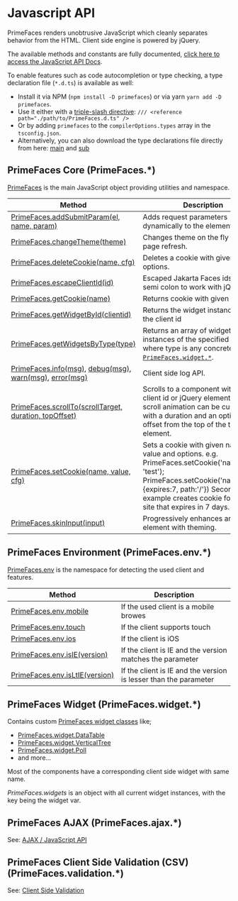 # Javascript API

PrimeFaces renders unobtrusive JavaScript which cleanly separates behavior from the HTML. Client side engine is powered
by jQuery.

The available methods and constants are fully documented,
[click here to access the JavaScript API Docs](../jsdocs/index.html).

To enable features such as code autocompletion or type checking, a type declaration file (`*.d.ts`) is available as
well:

* Install it via NPM (`npm install -D primefaces`) or via yarn `yarn add -D primefaces`.
* Use it either with a
  [triple-slash directive](https://www.typescriptlang.org/docs/handbook/triple-slash-directives.html#-reference-path-):
  `/// <reference path="./path/to/PrimeFaces.d.ts" />`
* Or by adding `primefaces` to the `compilerOptions.types` array in the `tsconfig.json`.
* Alternatively, you can also download the type declarations file directly from here:
  [main](../PrimeFaces.d.ts) and [sub](../PrimeFaces-module.d.ts)

## PrimeFaces Core (PrimeFaces.*)

[PrimeFaces](../jsdocs/modules/src_PrimeFaces.PrimeFaces.html) is the main JavaScript object providing utilities and namespace.

| Method | Description |
| --- | --- |
[PrimeFaces.addSubmitParam(el, name, param)](../jsdocs/modules/src_PrimeFaces.PrimeFaces.html#addSubmitParam) | Adds request parameters dynamically to the element.
[PrimeFaces.changeTheme(theme)](../jsdocs/modules/src_PrimeFaces.PrimeFaces.html#changeTheme) | Changes theme on the fly with no page refresh.
[PrimeFaces.deleteCookie(name, cfg)](../jsdocs/modules/src_PrimeFaces.PrimeFaces.html#deleteCookie) | Deletes a cookie with given and and options.
[PrimeFaces.escapeClientId(id)](../jsdocs/modules/src_PrimeFaces.PrimeFaces.html#escapeClientId) | Escaped Jakarta Faces ids with semi colon to work with jQuery.
[PrimeFaces.getCookie(name)](../jsdocs/modules/src_PrimeFaces.PrimeFaces.html#getCookie) | Returns cookie with given name.
[PrimeFaces.getWidgetById(clientid)](../jsdocs/modules/src_PrimeFaces.PrimeFaces.html#getWidgetById) | Returns the widget instance from the client id
[PrimeFaces.getWidgetsByType(type)](../jsdocs/modules/src_PrimeFaces.PrimeFaces.html#getWidgetsByType) | Returns an array of widget instances of the specified type, where type is any concrete class of [`PrimeFaces.widget.*`](../jsdocs/modules/src_PrimeFaces.PrimeFaces.widget.html).
[PrimeFaces.info(msg)](../jsdocs/modules/src_PrimeFaces.PrimeFaces.html#info), [debug(msg)](../jsdocs/modules/src_PrimeFaces.PrimeFaces.html#debug), [warn(msg)](../jsdocs/modules/src_PrimeFaces.PrimeFaces.html#warn), [error(msg)](../jsdocs/modules/src_PrimeFaces.PrimeFaces.html#error) | Client side log API.
[PrimeFaces.scrollTo(scrollTarget, duration, topOffset)](../jsdocs/modules/src_PrimeFaces.PrimeFaces.html#scrollTo) | Scrolls to a component with given client id or jQuery element. The scroll animation can be customized with a duration and an optional offset from the top of the target element.
[PrimeFaces.setCookie(name, value, cfg)](../jsdocs/modules/src_PrimeFaces.PrimeFaces.html#setCookie) | Sets a cookie with given name, value and options. e.g. PrimeFaces.setCookie('name', 'test'); PrimeFaces.setCookie('name','test',{expires:7, path:'/'}) Second example creates cookie for entire site that expires in 7 days.
[PrimeFaces.skinInput(input)](../jsdocs/modules/src_PrimeFaces.PrimeFaces.html#skinInput) | Progressively enhances an input element with theming.

## PrimeFaces Environment (PrimeFaces.env.*)

[PrimeFaces.env](../jsdocs/modules/src_PrimeFaces.PrimeFaces.env.html) is the namespace for detecting the used client and features.

| Method | Description |
| --- | --- |
[PrimeFaces.env.mobile](../jsdocs/modules/src_PrimeFaces.PrimeFaces.env.html#mobile) | If the used client is a mobile browes
[PrimeFaces.env.touch](../jsdocs/modules/src_PrimeFaces.PrimeFaces.env.html#touch) | If the client supports touch
[PrimeFaces.env.ios](../jsdocs/modules/src_PrimeFaces.PrimeFaces.env.html#ios) | If the client is iOS
[PrimeFaces.env.isIE(version)](../jsdocs/modules/src_PrimeFaces.PrimeFaces.env.html#isIE) | If the client is IE and the version matches the parameter
[PrimeFaces.env.isLtIE(version)](../jsdocs/modules/src_PrimeFaces.PrimeFaces.env.html#isLtIE) | If the client is IE and the version is lesser than the parameter

## PrimeFaces Widget (PrimeFaces.widget.*)

Contains custom [PrimeFaces widget classes](../jsdocs/modules/src_PrimeFaces.PrimeFaces.widget.html) like;

- [PrimeFaces.widget.DataTable](../jsdocs/classes/src_PrimeFaces.PrimeFaces.widget.DataTable-1.html)
- [PrimeFaces.widget.VerticalTree](../jsdocs/classes/src_PrimeFaces.PrimeFaces.widget.VerticalTree-1.html)
- [PrimeFaces.widget.Poll](../jsdocs/classes/src_PrimeFaces.PrimeFaces.widget.Poll-1.html)
- and more...

Most of the components have a corresponding client side widget with same name.

_PrimeFaces.widgets_ is an object with all current widget instances, with the key being the widget var.

## PrimeFaces AJAX (PrimeFaces.ajax.*)

See: [AJAX / JavaScript API](/core/ajaxJavascriptApi.md)

## PrimeFaces Client Side Validation (CSV) (PrimeFaces.validation.*)

See: [Client Side Validation](/core/csvJavascriptAPI.md)


